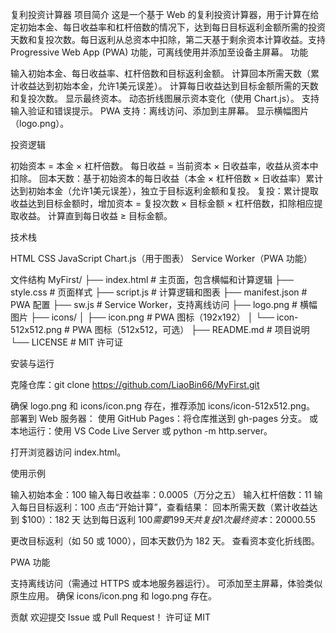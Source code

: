 复利投资计算器
项目简介
这是一个基于 Web 的复利投资计算器，用于计算在给定初始本金、每日收益率和杠杆倍数的情况下，达到每日目标返利金额所需的投资天数和复投次数。每日返利从总资本中扣除，第二天基于剩余资本计算收益。支持 Progressive Web App (PWA) 功能，可离线使用并添加至设备主屏幕。
功能

输入初始本金、每日收益率、杠杆倍数和目标返利金额。
计算回本所需天数（累计收益达到初始本金，允许1美元误差）。
计算每日收益达到目标金额所需的天数和复投次数。
显示最终资本。
动态折线图展示资本变化（使用 Chart.js）。
支持输入验证和错误提示。
PWA 支持：离线访问、添加到主屏幕。
显示横幅图片（logo.png）。

投资逻辑

初始资本 = 本金 × 杠杆倍数。
每日收益 = 当前资本 × 日收益率，收益从资本中扣除。
回本天数：基于初始资本的每日收益（本金 × 杠杆倍数 × 日收益率）累计达到初始本金（允许1美元误差），独立于目标返利金额和复投。
复投：累计提取收益达到目标金额时，增加资本 = 复投次数 × 目标金额 × 杠杆倍数，扣除相应提取收益。
计算直到每日收益 ≥ 目标金额。

技术栈

HTML
CSS
JavaScript
Chart.js（用于图表）
Service Worker（PWA 功能）

文件结构
MyFirst/
├── index.html          # 主页面，包含横幅和计算逻辑
├── style.css          # 页面样式
├── script.js          # 计算逻辑和图表
├── manifest.json      # PWA 配置
├── sw.js              # Service Worker，支持离线访问
├── logo.png           # 横幅图片
├── icons/
│   ├── icon.png       # PWA 图标（192x192）
│   └── icon-512x512.png  # PWA 图标（512x512，可选）
├── README.md          # 项目说明
└── LICENSE            # MIT 许可证

安装与运行

克隆仓库：git clone https://github.com/LiaoBin66/MyFirst.git


确保 logo.png 和 icons/icon.png 存在，推荐添加 icons/icon-512x512.png。
部署到 Web 服务器：
使用 GitHub Pages：将仓库推送到 gh-pages 分支。
或本地运行：使用 VS Code Live Server 或 python -m http.server。


打开浏览器访问 index.html。

使用示例

输入初始本金：100
输入每日收益率：0.0005（万分之五）
输入杠杆倍数：11
输入每日目标返利：100
点击“开始计算”，查看结果：
回本所需天数（累计收益达到 $100）：182 天
达到每日返利 $100 需要 199 天
共复投 1 次
最终资本：$20000.55


更改目标返利（如 50 或 1000），回本天数仍为 182 天。
查看资本变化折线图。

PWA 功能

支持离线访问（需通过 HTTPS 或本地服务器运行）。
可添加至主屏幕，体验类似原生应用。
确保 icons/icon.png 和 logo.png 存在。

贡献
欢迎提交 Issue 或 Pull Request！
许可证
MIT